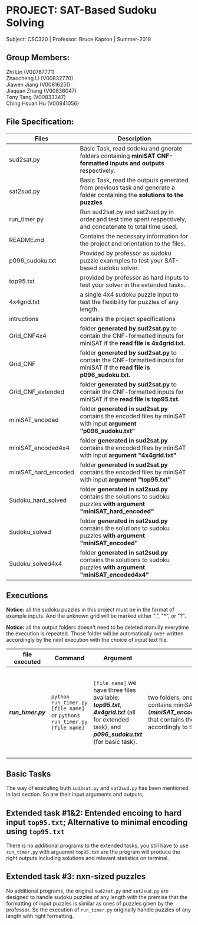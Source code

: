# PROJECT: SAT-Based Sudoku Solving
Subject: CSC320 | Professor: Bruce Kapron | Summer-2018

## Group Members:
Zhi Lin (V00767771) <br/>
Zhaocheng Li (V00832770) <br/>
Jiawen Jiang (V00816251)<br/>
Jiaquan Zhang (V00836047)<br/>
Tony Tang (V00833347)<br/>
Ching Hsuan Hu (V00841056)<br/>

## File Specification:
Files|Description
---|---
sud2sat.py|Basic Task, read sodoku and gnerate folders containing **miniSAT CNF-formatted inputs and outputs** respectively.
sat2sud.py|Basic Task, read the outputs generated from previous task and generate a folder containing the **solutions to the puzzles**
run_timer.py|Run sud2sat.py and sat2sud.py in order and test time spent respectively, and concatenate to total time used.
README.md|Contains the necessary information for the project and orientation to the files.
p096_sudoku.txt|Provided by professor as sudoku puzzle exanmples to test your SAT-based sudoku solver.
top95.txt|provided by professor as hard inputs to test your solver in the extended tasks.
4x4grid.txt|a single 4x4 sudoku puzzle input to test the flexibility for puzzles of any length.
intructions|contains the project specifications
Grid_CNF4x4|folder **generated by sud2sat.py** to contain the CNF-formatted inputs for miniSAT if the **read file is 4x4grid.txt.**
Grid_CNF|folder **generated by sud2sat.py** to contain the CNF-formatted inputs for miniSAT if the **read file is p096_sudoku.txt.**
Grid_CNF_extended|folder **generated by sud2sat.py** to contain the CNF-formatted inputs for miniSAT if the **read file is top95.txt.**
miniSAT_encoded|folder **generated in sud2sat.py** contains the encoded files by miniSAT with input **argument "p096_sudoku.txt"**
miniSAT_encoded4x4|folder **generated in sud2sat.py** contains the encoded files by miniSAT with input **argument "4x4grid.txt"**
miniSAT_hard_encoded|folder **generated in sud2sat.py** contains the encoded files by miniSAT with input **argument "top95.txt"**
Sudoku_hard_solved|folder **generated in sat2sud.py** contains the solutions to sudoku puzzles **with argument "miniSAT_hard_encoded"**
Sudoku_solved|folder **generated in sat2sud.py** contains the solutions to sudoku puzzles **with argument "miniSAT_encoded"**
Sudoku_solved4x4|folder **generated in sat2sud.py** contains the solutions to sudoku puzzles **with argument "miniSAT_encoded4x4"**

## Executions
**Notice:** all the sudoku puzzles in this project must be in the format of example inputs. And the unknown grid will be marked either ".", "*", or "?".

**Notice:** all the output folders doesn't need to be deleted manully everytime the execution is repeated. Those folder will be automatically over-written accordingly by the next execution with the choice of input text file.

file executed|Command|Argument|Output|Property
---|---|---|---|---
***run_timer.py***|`python run_timer.py [file name]` or `python3 run_timer.py [file name]`|`[file name]` we have three files available: ***top95.txt***, ***4x4grid.txt*** (all for extended task), and ***p096_sudoku.txt*** (for basic task).|two folders, one (***Grid_CNF4x4/Grid_CNF/Grid_CNF_extended***) that contains miniSAT CNF-format inputs; another (***miniSAT_encoded4x4/miniSAT_encoded/miniSAT_hard_encoded***) that contains the miniSAT endcoded files, respectively and accordingly to the argument; and time |basic and extended tasks mixed; available to process sudoku puzzles of any length.

## Basic Tasks
The way of executing buth `sud2sat.py` and `sat2sud.py` has been mentioned in last section. So are their input arguments and outputs;

## Extended task #1&2: Entended encoing to hard input `top95.txt`; Alternative to minimal encoding using `top95.txt`
There is no additional programs to the extended tasks, you still have to use `run_timer.py` with arguemnt `top95.txt` are the program will produce the right outputs including solutions and relevant statistics on terminal.

## Extended task #3: nxn-sized puzzles
No additional programs, the original `sud2sat.py` and `sat2sud.py` are designed to handle sudoku puzzles of any length with the premise that the formatting of input puzzles is similar as ones of puzzles given by the professor. So the execution of `run_timer.py` originally handle puzzles of any length with right formatting.
